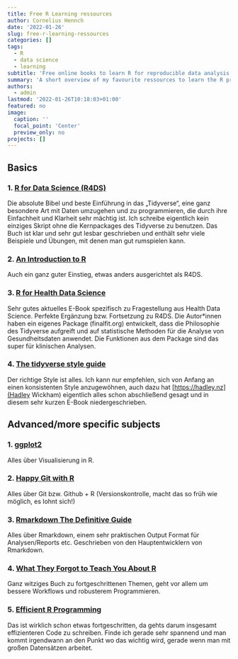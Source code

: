 ```yaml
---
title: Free R Learning ressources
author: Cornelius Hennch
date: '2022-01-26'
slug: free-r-learning-ressources
categories: []
tags:
  - R
  - data science
  - learning
subtitle: 'Free online books to learn R for reproducible data analysis.'
summary: 'A short overview of my favourite ressources to learn the R programming language for reproducible and tidy research data analysis.'
authors: 
  - admin
lastmod: '2022-01-26T10:18:03+01:00'
featured: no
image:
  caption: ''
  focal_point: 'Center'
  preview_only: no
projects: []
---
```


## Basics

### 1. [R for Data Science (R4DS)](https://r4ds.had.co.nz) <br>
Die absolute Bibel und beste Einführung in das „Tidyverse“, eine ganz besondere Art mit Daten umzugehen und zu programmieren, die durch ihre Einfachheit und Klarheit sehr mächtig ist. Ich schreibe eigentlich kein einziges Skript ohne die Kernpackages des Tidyverse zu benutzen. Das Buch ist klar und sehr gut lesbar geschrieben und enthält sehr viele Beispiele und Übungen, mit denen man gut rumspielen kann.

### 2. [An Introduction to R](https://intro2r.com/index.html) <br>
Auch ein ganz guter Einstieg, etwas anders ausgerichtet als R4DS. 

### 3. [R for Health Data Science](https://argoshare.is.ed.ac.uk/healthyr_book/) <br>
Sehr gutes aktuelles E-Book spezifisch zu Fragestellung aus Health Data Science. Perfekte Ergänzung bzw. Fortsetzung zu R4DS. Die Autor*innen haben ein eigenes Package (finalfit.org) entwickelt, dass die Philosophie des Tidyverse aufgreift und auf statistische Methoden für die Analyse von Gesundheitsdaten anwendet. Die Funktionen aus dem Package sind das super für klinischen Analysen.

### 4. [The tidyverse style guide](https://style.tidyverse.org) <br>
Der richtige Style ist alles. Ich kann nur empfehlen, sich von Anfang an einen konsistenten Style anzugewöhnen, auch dazu hat [https://hadley.nz](Hadley Wickham) eigentlich alles schon abschließend gesagt und in diesem sehr kurzen E-Book niedergeschrieben. 


## Advanced/more specific subjects

### 1. [ggplot2](https://ggplot2-book.org/index.html) <br>
Alles über Visualisierung in R.

### 2. [Happy Git with R](https://happygitwithr.com) <br>
Alles über Git bzw. Github + R (Versionskontrolle, macht das so früh wie möglich, es lohnt sich!)

### 3. [Rmarkdown The Definitive Guide](https://bookdown.org/yihui/rmarkdown/) <br>
Alles über Rmarkdown, einem sehr praktischen Output Format für Analysen/Reports etc. Geschrieben von den Hauptentwicklern von Rmarkdown.

### 4. [What They Forgot to Teach You About R](https://rstats.wtf/index.html) <br>
Ganz witziges Buch zu fortgeschrittenen Themen, geht vor allem um bessere Workflows und robusterem Programmieren. 

### 5. [Efficient R Programming](https://csgillespie.github.io/efficientR/) <br>
Das ist wirklich schon etwas fortgeschritten, da gehts darum insgesamt effizienteren Code zu schreiben. Finde ich gerade sehr spannend und man kommt irgendwann an den Punkt wo das wichtig wird, gerade wenn man mit großen Datensätzen arbeitet.
